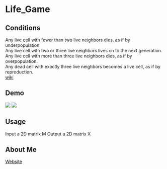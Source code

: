 # Life_Game

## Conditions
Any live cell with fewer than two live neighbors dies, as if by underpopulation.  
Any live cell with two or three live neighbors lives on to the next generation.  
Any live cell with more than three live neighbors dies, as if by overpopulation.  
Any dead cell with exactly three live neighbors becomes a live cell, as if by reproduction.  
[wiki](https://en.wikipedia.org/wiki/Conway%27s_Game_of_Life)  

## Demo
![](https://en.wikipedia.org/wiki/Conway%27s_Game_of_Life#/media/File:Gospers_glider_gun.gif)
![](https://raw.githubusercontent.com/guodongxiaren/ImageCache/master/Logo/foryou.gif)

## Usage
Input a 2D matrix M
Output a 2D matrix X

## About Me
[Website](https://superfastfox.weebly.com/blog)
